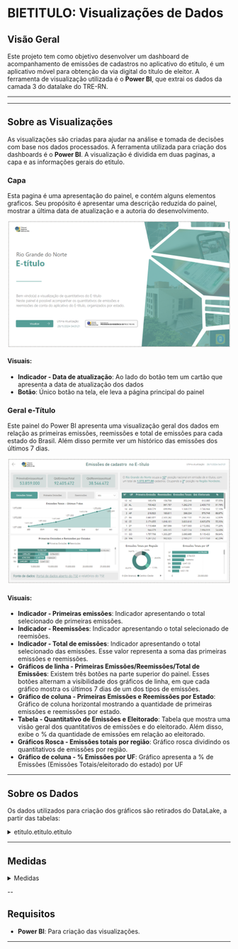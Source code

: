 # BIETITULO: Visualizações de Dados

## Visão Geral

Este projeto tem como objetivo desenvolver um dashboard de acompanhamento de emissões de cadastros no aplicativo do etitulo, é um aplicativo móvel para obtenção da via digital do título de eleitor.
A ferramenta de visualização utilizada é o **Power BI**, que extrai os dados da camada 3 do datalake do TRE-RN.

---

---

## Sobre as Visualizações

As visualizações são criadas para ajudar na análise e tomada de decisões com base nos dados processados.
A ferramenta utilizada para criação dos dashboards é o **Power BI**.
A visualização é dividida em duas paginas, a capa e as informações gerais do etitulo.

### Capa

Esta pagina é uma apresentação do painel, e contém alguns elementos graficos. Seu propósito é apresentar uma descrição reduzida do painel, mostrar a última data de atualização e a autoria do desenvolvimento.


![Capa etitulo](assets/imagesReadme/etitulo_capa.png)

#### Visuais:
- **Indicador - Data de atualização**: Ao lado do botão tem um cartão que apresenta a data de atualização dos dados
- **Botão**: Único botão na tela, ele leva a página principal do painel


### Geral e-Título

Este painel do Power BI apresenta uma visualização geral dos dados em relação as primeiras emissões, reemissões e total de emissões para cada estado do Brasil. Além disso permite ver um histórico das emissões dos últimos 7 dias.

![geral etitulo](assets/imagesReadme/etitulo_geral.png)

#### Visuais:
- **Indicador - Primeiras emissões**: Indicador apresentando o total selecionado de primeiras emissões.
- **Indicador - Reemissões**: Indicador apresentando o total selecionado de reemisões.
- **Indicador - Total de emissões**: Indicador apresentando o total selecionado das emissões. Esse valor representa a soma das primeiras emissões e reemissões.
- **Gráficos de linha - Primeiras Emissões/Reemissões/Total de Emissões**: Existem três botões na parte superior do painel. Esses botões alternam a visibilidade dos gráficos de linha, em que cada gráfico mostra os últimos 7 dias de um dos tipos de emissões.
- **Gráfico de coluna - Primeiras Emissões e Reemissões por Estado**: Gráfico de coluna horizontal mostrando a quantidade de primeiras emissões e reemissões por estado.
- **Tabela - Quantitativo de Emissões e Eleitorado**: Tabela que mostra uma visão geral dos quantitativos de emissões e do eleitorado. Além disso, exibe o % da quantidade de emissões em relação ao eleitorado.
- **Gráficos Rosca -  Emissões totais por região**: Gráfico rosca dividindo os quantitativos de emissões por região.
- **Gráfico de coluna -  % Emissões por UF**: Gráfico apresenta a % de Emissões (Emissões Totais/eleitorado do estado) por UF

---

## Sobre os Dados

Os dados utilizados para criação dos gráficos são retirados do DataLake, a partir das tabelas:

<details>
<summary>etitulo.etitulo.etitulo</summary>

| Campo                      | Descrição                                                            | Tipo       | Exemplo                        |
|----------------------------|----------------------------------------------------------------------|------------|--------------------------------|
| **UF**                     | UF                                                                   | timestamp  | RN                             |
| **QTDE_PRIMEIRA_EMISSAO**  | Quantidade das primeiras emissões                                    | inteiro    | 887110                         |
| **QTDE_REMISSAO**          | Quantidade das reemissões                                            | inteiro    | 2541                           |
| **QTDE_EMISSAO**           | Quantidade das emissões                                              | inteiro    | 42232                          |
| **DATA_RASPAGEM**          | Data atualizações dos dados                                          | timestamp  | 2024-09-14 04:00:00+00:00      |
| **DATA_OBJETO**            | Data atualizações dos dados                                          | timestamp  | 2024-09-14 04:00:00+00:00      |
| **SG_UF**                  | UF                                                                   | string     | CO                             |
| **QT_ELEITORES_PERFIL**    | Quantidade Eleitores                                                 | inteiro    | 42232                          |
| **EXTRAIDO_EM**            | Data atualizações dos dados                                          | timestamp  | 2024-09-14 04:00:00+00:00      |
| **regiao_nome**            | Região do estado                                                     | string     | Centro-Oeste                   |
| **uf_brlocalidades**       | UF                                                                   | string     | RJ                             |
| **populacao_total**        | População total do estado                                            | inteiro    | 12223                          |

</details>

---
## Medidas

<details>
<summary>Medidas</summary>

PrimeiraEmissaoAtual - Quantidade de primeiras emissões considerando a ultima data (Existem varias duplicatas dos dados na tabela, então é necessário selecionar somente a última)
```DAX
CALCULATE(
    SUM('etitulo etitulo'[QTDE_PRIMEIRA_EMISSAO]),
    'etitulo etitulo'[DATA_OBJETO]=max('etitulo etitulo'[DATA_OBJETO])
)
```

QtdReemissõesAtual - Quantidade de reemissões considerando a última data.
```DAX
CALCULATE(
    SUM('etitulo etitulo'[QTDE_REMISSAO]),
    'etitulo etitulo'[DATA_OBJETO]=max('etitulo etitulo'[DATA_OBJETO])
)
```

QtdEmissõesTotais - Quantidade de emissões totais considerando ultima data
```DAX
CALCULATE(
    SUM('etitulo etitulo'[QTDE_EMISSAO]),
    'etitulo etitulo'[DATA_OBJETO]=max('etitulo etitulo'[DATA_OBJETO])
)
```

% Emissões por Eleitorado
```DAX
VAR totalEleitores = CALCULATE(
    SUM('etitulo etitulo'[QT_ELEITORES_PERFIL]),
    'etitulo etitulo'[DATA_OBJETO]=max('etitulo etitulo'[DATA_OBJETO])
)

VAR totalEmissoes = [QtdEmissaoTotal]

RETURN DIVIDE(totalEmissoes,totalEleitores)
```

Qtd. Eleitorado
```DAX
CALCULATE(
    SUM('etitulo etitulo'[QT_ELEITORES_PERFIL]),
    'etitulo etitulo'[DATA_OBJETO]=max('etitulo etitulo'[DATA_OBJETO])
)
```

Rank % Emissões
```DAX
RANKX(
    ALL('etitulo etitulo'[UF]),
    [% Emissoes por Eleitorado],
    ,DESC,
    Skip
)
```

Rank % Emissões RN
```DAX
CALCULATE(
    [Rank % Emissões],
    'etitulo etitulo'[UF]="RN"
)
```

QtdEmissãoTotalRN
```DAX
CALCULATE(
    SUM('etitulo etitulo'[QTDE_EMISSAO]),
    'etitulo etitulo'[DATA_OBJETO]=max('etitulo etitulo'[DATA_OBJETO]),
    'etitulo etitulo'[UF]="RN"
)
```

Rank % Emissões RN Nordeste
```DAX
CALCULATE(
    [Rank % Emissões],
    'etitulo etitulo'[UF]="RN",
    'etitulo etitulo'[regiao_nome]="Nordeste"
)
```
</details>


--
## Requisitos

- **Power BI**: Para criação das visualizações.
---

<!-- ## Instruções de Instalação

1. Clone o repositório:

```bash
git clone https://gitlab.com/seu-usuario/projeto-etl-visualizacoes.git
cd projeto-etl-visualizacoes -->
